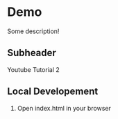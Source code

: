 # Demo

Some description!

## Subheader

Youtube Tutorial 2

## Local Developement

1. Open index.html in your browser